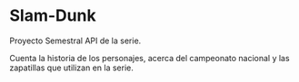 # Slam-Dunk

Proyecto Semestral API de la serie.

Cuenta la historia de los personajes, acerca del campeonato nacional y las zapatillas que utilizan en la serie.
